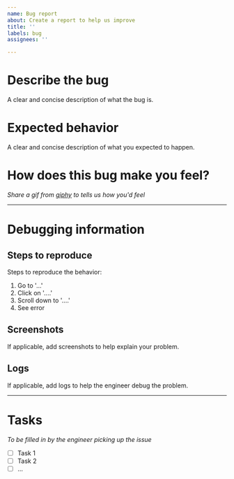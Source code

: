 ```yaml
---
name: Bug report
about: Create a report to help us improve
title: ''
labels: bug
assignees: ''

---
```


# Describe the bug
A clear and concise description of what the bug is.

# Expected behavior
A clear and concise description of what you expected to happen.

# How does this bug make you feel?
_Share a gif from [giphy](https://giphy.com/) to tells us how you'd feel_

---

# Debugging information

## Steps to reproduce
Steps to reproduce the behavior:
1. Go to '...'
2. Click on '....'
3. Scroll down to '....'
4. See error

## Screenshots
If applicable, add screenshots to help explain your problem.

## Logs

If applicable, add logs to help the engineer debug the problem.

---

# Tasks

_To be filled in by the engineer picking up the issue_

- [ ] Task 1
- [ ] Task 2
- [ ] ...
